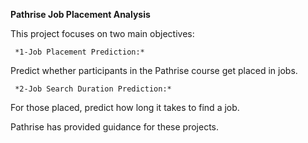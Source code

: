 **Pathrise Job Placement Analysis**

This project focuses on two main objectives:

     *1-Job Placement Prediction:*

Predict whether participants in the Pathrise course get placed in jobs.

     *2-Job Search Duration Prediction:*

For those placed, predict how long it takes to find a job.

Pathrise has provided guidance for these projects.
